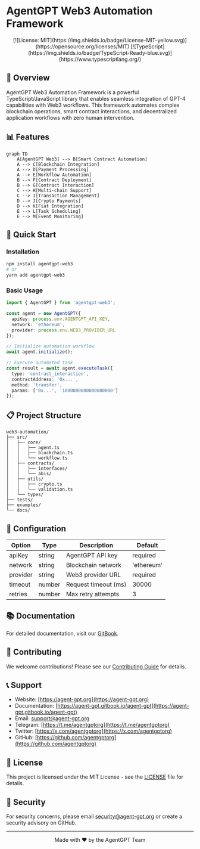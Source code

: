 # AgentGPT Web3 Automation Framework

<div align="center">
  [![License: MIT](https://img.shields.io/badge/License-MIT-yellow.svg)](https://opensource.org/licenses/MIT)
  [![TypeScript](https://img.shields.io/badge/TypeScript-Ready-blue.svg)](https://www.typescriptlang.org/)
</div>

## 🌟 Overview

AgentGPT Web3 Automation Framework is a powerful TypeScript/JavaScript library that enables seamless integration of GPT-4 capabilities with Web3 workflows. This framework automates complex blockchain operations, smart contract interactions, and decentralized application workflows with zero human intervention.

## 📊 Features

```mermaid
graph TD
    A[AgentGPT Web3] --> B[Smart Contract Automation]
    A --> C[Blockchain Integration]
    A --> D[Payment Processing]
    A --> E[Workflow Automation]
    B --> F[Contract Deployment]
    B --> G[Contract Interaction]
    C --> H[Multi-chain Support]
    C --> I[Transaction Management]
    D --> J[Crypto Payments]
    D --> K[Fiat Integration]
    E --> L[Task Scheduling]
    E --> M[Event Monitoring]
```

## 🚀 Quick Start

### Installation

```bash
npm install agentgpt-web3
# or
yarn add agentgpt-web3
```

### Basic Usage

```typescript
import { AgentGPT } from 'agentgpt-web3';

const agent = new AgentGPT({
  apiKey: process.env.AGENTGPT_API_KEY,
  network: 'ethereum',
  provider: process.env.WEB3_PROVIDER_URL
});

// Initialize automation workflow
await agent.initialize();

// Execute automated task
const result = await agent.executeTask({
  type: 'contract_interaction',
  contractAddress: '0x...',
  method: 'transfer',
  params: ['0x...', '1000000000000000000']
});
```

## 📋 Project Structure

```
web3-automation/
├── src/
│   ├── core/
│   │   ├── agent.ts
│   │   ├── blockchain.ts
│   │   └── workflow.ts
│   ├── contracts/
│   │   ├── interfaces/
│   │   └── abis/
│   ├── utils/
│   │   ├── crypto.ts
│   │   └── validation.ts
│   └── types/
├── tests/
├── examples/
└── docs/
```

## 🔧 Configuration

| Option | Type | Description | Default |
|--------|------|-------------|---------|
| apiKey | string | AgentGPT API key | required |
| network | string | Blockchain network | 'ethereum' |
| provider | string | Web3 provider URL | required |
| timeout | number | Request timeout (ms) | 30000 |
| retries | number | Max retry attempts | 3 |

## 📚 Documentation

For detailed documentation, visit our [GitBook](https://agent-gpt.gitbook.io/agent-gpt).

## 🤝 Contributing

We welcome contributions! Please see our [Contributing Guide](CONTRIBUTING.md) for details.

## 📞 Support

- Website: [https://agent-gpt.org](https://agent-gpt.org)
- Documentation: [https://agent-gpt.gitbook.io/agent-gpt](https://agent-gpt.gitbook.io/agent-gpt)
- Email: support@agent-gpt.org
- Telegram: [https://t.me/agentgptorg](https://t.me/agentgptorg)
- Twitter: [https://x.com/agentgptorg](https://x.com/agentgptorg)
- GitHub: [https://github.com/agentgptorg](https://github.com/agentgptorg)

## 📄 License

This project is licensed under the MIT License - see the [LICENSE](LICENSE) file for details.

## 🔐 Security

For security concerns, please email security@agent-gpt.org or create a security advisory on GitHub.

---

<div align="center">
  Made with ❤️ by the AgentGPT Team
</div> 
